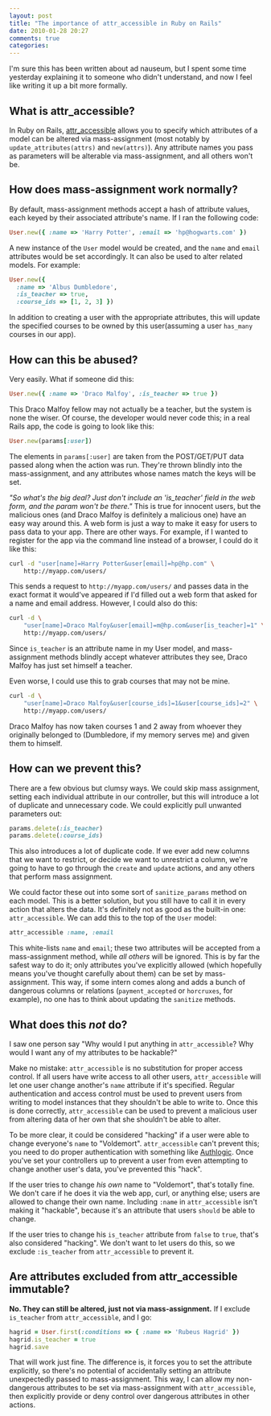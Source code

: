 ```yaml
---
layout: post
title: "The importance of attr_accessible in Ruby on Rails"
date: 2010-01-28 20:27
comments: true
categories: 
---
```


I'm sure this has been written about ad nauseum, but I spent some time yesterday explaining it to someone who didn't understand, and now I feel like writing it up a bit more formally.

What is attr_accessible?
------------------------

In Ruby on Rails, [attr_accessible](http://api.rubyonrails.org/classes/ActiveRecord/Base.html#M002281) allows you to specify which attributes of a model can be altered via mass-assignment (most notably by `update_attributes(attrs)` and `new(attrs)`). Any attribute names you pass as parameters will be alterable via mass-assignment, and all others won't be.

How does mass-assignment work normally?
---------------------------------------

By default, mass-assignment methods accept a hash of attribute values, each keyed by their associated attribute's name. If I ran the following code:

``` ruby
User.new({ :name => 'Harry Potter', :email => 'hp@hogwarts.com' })
```

A new instance of the `User` model would be created, and the `name` and `email` attributes would be set accordingly. It can also be used to alter related models. For example:

``` ruby
User.new({
  :name => 'Albus Dumbledore',
  :is_teacher => true,
  :course_ids => [1, 2, 3] })
```

In addition to creating a user with the appropriate attributes, this will update the specified courses to be owned by this user(assuming a user `has_many` courses in our app).

How can this be abused?
-----------------------

Very easily. What if someone did this:

``` ruby
User.new({ :name => 'Draco Malfoy', :is_teacher => true })
```

This Draco Malfoy fellow may not actually be a teacher, but the system is none the wiser. Of course, the developer would never code this; in a real Rails app, the code is going to look like this:

``` ruby
User.new(params[:user])
```

The elements in `params[:user]` are taken from the POST/GET/PUT data passed along when the action was run. They're thrown blindly into the mass-assignment, and any attributes whose names match the keys will be set.

*"So what's the big deal? Just don't include an 'is_teacher' field in the web form, and the param won't be there."* This is true for innocent users, but the malicious ones (and Draco Malfoy is definitely a malicious one) have an easy way around this. A web form is just a way to make it easy for users to pass data to your app. There are other ways. For example, if I wanted to register for the app via the command line instead of a browser, I could do it like this:

``` bash
curl -d "user[name]=Harry Potter&user[email]=hp@hp.com" \
    http://myapp.com/users/
```

This sends a request to `http://myapp.com/users/` and passes data in the exact format it would've appeared if I'd filled out a web form that asked for a name and email address. However, I could also do this:

``` bash
curl -d \
    "user[name]=Draco Malfoy&user[email]=m@hp.com&user[is_teacher]=1" \
    http://myapp.com/users/
```

Since `is_teacher` is an attribute name in my User model, and mass-assignment methods blindly accept whatever attributes they see, Draco Malfoy has just set himself a teacher.

Even worse, I could use this to grab courses that may not be mine.

``` bash
curl -d \
    "user[name]=Draco Malfoy&user[course_ids]=1&user[course_ids]=2" \
    http://myapp.com/users/
```

Draco Malfoy has now taken courses 1 and 2 away from whoever they originally belonged to (Dumbledore, if my memory serves me) and given them to himself.

How can we prevent this?
------------------------

There are a few obvious but clumsy ways. We could skip mass assignment, setting each individual attribute in our controller, but this will introduce a lot of duplicate and unnecessary code. We could explicitly pull unwanted parameters out:

``` ruby
params.delete(:is_teacher)
params.delete(:course_ids)
```

This also introduces a lot of duplicate code. If we ever add new columns that we want to restrict, or decide we want to unrestrict a column, we're going to have to go through the `create` and `update` actions, and any others that perform mass assignment.

We could factor these out into some sort of `sanitize_params` method on each model. This is a better solution, but you still have to call it in every action that alters the data. It's definitely not as good as the built-in one: `attr_accessible`. We can add this to the top of the `User` model:

``` ruby
attr_accessible :name, :email
```

This white-lists `name` and `email`; these two attributes will be accepted from a mass-assignment method, while *all others* will be ignored. This is by far the safest way to do it; only attributes you've explicitly allowed (which hopefully means you've thought carefully about them) can be set by mass-assignment. This way, if some intern comes along and adds a bunch of dangerous columns or relations (`payment_accepted` or `horcruxes`, for example), no one has to think about updating the `sanitize` methods.

What does this <em>not</em> do?
-------------------------------

I saw one person say "Why would I put anything in `attr_accessible`? Why would I want any of my attributes to be hackable?"

Make no mistake: `attr_accessible` is no substitution for proper access control. If all users have write access to all other users, `attr_accessible` will let one user change another's `name` attribute if it's specified. Regular authentication and access control must be used to prevent users from writing to model instances that they shouldn't be able to write to. Once this is done correctly, `attr_accessible` can be used to prevent a malicious user from altering data of her own that she shouldn't be able to alter.

To be more clear, it could be considered "hacking" if a user were able to change everyone's `name` to "Voldemort". `attr_accessible` can't prevent this; you need to do proper authentication with something like [Authlogic](http://github.com/binarylogic/authlogic). Once you've set your controllers up to prevent a user from even attempting to change another user's data, you've prevented this "hack".

If the user tries to change *his own* name to "Voldemort", that's totally fine. We don't care if he does it via the web app, curl, or anything else; users are allowed to change their own name. Including `:name` in `attr_accessible` isn't making it "hackable", because it's an attribute that users `should` be able to change.

If the user tries to change his `is_teacher` attribute from `false` to `true`, that's also considered "hacking". We don't want to let users do this, so we exclude `:is_teacher` from `attr_accessible` to prevent it.

Are attributes excluded from attr_accessible immutable?
-------------------------------------------------------

**No. They can still be altered, just not via mass-assignment.** If I exclude `is_teacher` from `attr_accessible`, and I go:

``` ruby
hagrid = User.first(:conditions => { :name => 'Rubeus Hagrid' })
hagrid.is_teacher = true
hagrid.save
```

That will work just fine. The difference is, it forces you to set the attribute explicitly, so there's no potential of accidentally setting an attribute unexpectedly passed to mass-assignment. This way, I can allow my non-dangerous attributes to be set via mass-assignment with `attr_accessible`, then explicitly provide or deny control over dangerous attributes in other actions.